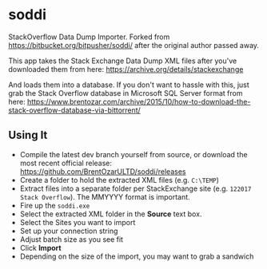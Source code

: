 soddi
=====

StackOverflow Data Dump Importer. Forked from https://bitbucket.org/bitpusher/soddi/ after the original author passed away.

This app takes the Stack Exchange Data Dump XML files after you've downloaded them from here: https://archive.org/details/stackexchange

And loads them into a database. If you don't want to hassle with this, just grab the Stack Overflow database in Microsoft SQL Server format from here: https://www.brentozar.com/archive/2015/10/how-to-download-the-stack-overflow-database-via-bittorrent/


Using It
--------

- Compile the latest dev branch yourself from source, or download the most recent official release: https://github.com/BrentOzarULTD/soddi/releases
- Create a folder to hold the extracted XML files (e.g. `C:\TEMP`)
- Extract files into a separate folder per StackExchange site (e.g. `122017 Stack Overflow`). The MMYYYY format is important.
- Fire up the `soddi.exe`
- Select the extracted XML folder in the **Source** text box.
- Select the Sites you want to import
- Set up your connection string
- Adjust batch size as you see fit
- Click **Import**
- Depending on the size of the import, you may want to grab a sandwich
